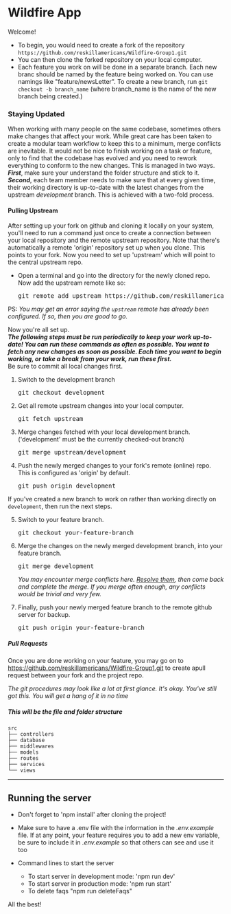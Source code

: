 # Wildfire App

Welcome!

- To begin, you would need to create a fork of the repository `https://github.com/reskillamericans/Wildfire-Group1.git`
- You can then clone the forked repository on your local computer.
- Each feature you work on will be done in a separate branch. Each new branc should be named by the feature being worked on. You can use namings like "feature/newsLetter".
  To create a new branch, run `git checkout -b branch_name` (where branch_name is the name of the new branch being created.)

### Staying Updated
When working with many people on the same codebase, sometimes others make changes that affect your work. While great care has been taken to create a modular team workflow to keep this to a minimum, merge conflicts are inevitable. It would not be nice to finish working on a task or feature, only to find that the codebase has evolved and you need to rework everything to conform to the new changes. This is managed in two ways.       
__*First*__, make sure your understand the folder structure and stick to it.      
__*Second*__, each team member needs to make sure that at every given time, their working directory is up-to-date with the latest changes from the upstream *development* branch. This is achieved with a two-fold process.       
#### Pulling Upstream
After setting up your fork on github and cloning it locally on your system, you'll need to run a command just once to create a connection between your local repository and the remote upstream repository. Note that there's automatically a remote 'origin' repository set up when you clone. This points to your fork. Now you need to set up 'upstream' which will point to the central upstream repo.

- Open a terminal and go into the directory for the newly cloned repo. Now add the upstream remote like so:        
    <pre>git remote add upstream https://github.com/reskillamericans/Wildfire-Group1.git</pre>
PS: *You may get an error saying the `upstream` remote has already been configured. If so, then you are good to go.*   

Now you're all set up.       
__*The following steps must be run periodically to keep your work up-to-date! You can run these commands as often as possible. You want to fetch any new changes as soon as possible. Each time you want to begin working, or take a break from your work, run these first.*__     
Be sure to  commit all local changes first. 

1. Switch to the development branch        
    <pre>git checkout development</pre>     
2. Get all remote upstream changes into your local computer.        
    <pre>git fetch upstream</pre>     
3. Merge changes fetched with your local development branch. ('development' must be the currently checked-out branch)       
    <pre>git merge upstream/development</pre>    
4. Push the newly merged changes to your fork's remote (online) repo. This is configured as 'origin' by default.    
    <pre>git push origin development</pre>      

If you've created a new branch to work on rather than working directly on `development`, then run the next steps.

5. Switch to your feature branch.        
    <pre>git checkout your-feature-branch</pre>        
6. Merge the changes on the newly merged development branch, into your feature branch.        
    <pre>git merge development</pre>
    *You may encounter merge conflicts here.
    [Resolve them](https://help.github.com/en/articles/resolving-a-merge-conflict-using-the-command-line),
    then come back and complete the merge. If you merge often enough, any conflicts would be trivial and very few.*

7. Finally, push your newly merged feature branch to the remote github server for backup.
    <pre>git push origin your-feature-branch</pre>   


##### Pull Requests
Once you are done working on your feature, you may go on to https://github.com/reskillamericans/Wildfire-Group1.git to create apull request between your fork and the project repo.


*The git procedures may look like a lot at first glance. It's okay. You've still got this. You will get a hang of it in no time*
##### This will be the file and folder structure

    src 
    ├── controllers  
    ├── database  
    ├── middlewares 
    ├── models 
    ├── routes   
    ├── services  
    └── views                     
<hr/>


  ## Running the server

- Don't forget to 'npm install' after cloning the project!
- Make sure to have a .env file with the information in the *.env.example* file. If at any point, your feature requires you to add a new env variable, be sure to include it in *.env.example* so that others can see and use it too

- Command lines to start the server
  - To start server in development mode: 'npm run dev'
  - To start server in production mode: 'npm run start'
  - To delete faqs "npm run deleteFaqs"

All the best!
